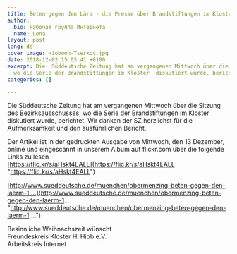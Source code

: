 ```yaml
---
title: Beten gegen den Lärm - die Presse über Brandstiftungen im Kloster
author:
  bio: Рабочая группа Интернета
  name: Lena
layout: post
lang: de
cover_image: Hiobmon-Tserkov.jpg
date: 2018-12-02 15:03:41 +0100
excerpt: Die  Süddeutsche Zeitung hat am vergangenen Mittwoch über die Sitzung des  Bezirksausschusses,
  wo die Serie der Brandstiftungen im Kloster  diskutiert wurde, berichtet.
categories: []

---
```

Die  Süddeutsche Zeitung hat am vergangenen Mittwoch über die Sitzung des  Bezirksausschusses, wo die Serie der Brandstiftungen im Kloster  diskutiert wurde, berichtet. Wir danken der SZ herzlichst für die  Aufmerksamkeit und den ausführlichen Bericht.

Der Artikel ist in der gedruckten Ausgabe von Mittwoch, den 13  Dezember, online und eingescannt in unserem Album auf flickr.com über  die folgende Links zu lesen  
[https://flic.kr/s/aHskt4EALL](https://flic.kr/s/aHskt4EALL "https://flic.kr/s/aHskt4EALL")

[http://www.sueddeutsche.de/muenchen/obermenzing-beten-gegen-den-laerm-1....](http://www.sueddeutsche.de/muenchen/obermenzing-beten-gegen-den-laerm-1.... "http://www.sueddeutsche.de/muenchen/obermenzing-beten-gegen-den-laerm-1....")

Besinnliche Weihnachszeit wünscht  
 Freundeskreis Kloster Hl Hiob e.V.  
 Arbeitskreis Internet